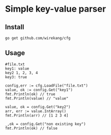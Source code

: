 # Simple key-value parser

## Install

`go get github.com/wirekang/cfg`

## Usage

```
#file.txt
key1: value
key2 1, 2, 3, 4
key3: true
```

```golang
config,err := cfg.LoadFile("file.txt")
value, ok := config.Get("key1")
fmt.Println(ok) // true
fmt.Println(value) // "value"

value, ok = config.Get("key2")
arr, err := value.IntArray()
fmt.Println(arr) // [1 2 3 4]

_,ok = config.Get("non existing key")
fmt.Println(ok) // false
```
